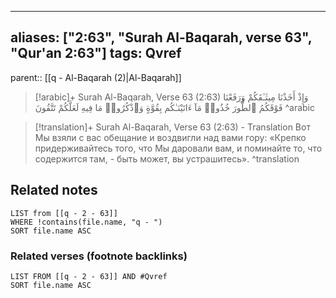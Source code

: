 
---
aliases: ["2:63", "Surah Al-Baqarah, verse 63", "Qur'an 2:63"]
tags: Qvref
---

parent:: [[q - Al-Baqarah (2)|Al-Baqarah]]

> [!arabic]+ Surah Al-Baqarah, Verse 63 (2:63)
> <span class="quran-arabic">وَإِذْ أَخَذْنَا مِيثَـٰقَكُمْ وَرَفَعْنَا فَوْقَكُمُ ٱلطُّورَ خُذُوا۟ مَآ ءَاتَيْنَـٰكُم بِقُوَّةٍ وَٱذْكُرُوا۟ مَا فِيهِ لَعَلَّكُمْ تَتَّقُونَ</span>
^arabic

> [!translation]+ Surah Al-Baqarah, Verse 63 (2:63) - Translation
> Вот Мы взяли с вас обещание и воздвигли над вами гору: «Крепко придерживайтесь того, что Мы даровали вам, и поминайте то, что содержится там, - быть может, вы устрашитесь».
^translation



## Related notes
```dataview
LIST from [[q - 2 - 63]]
WHERE !contains(file.name, "q - ")
SORT file.name ASC
```

### Related verses (footnote backlinks)
```dataview
LIST FROM [[q - 2 - 63]] AND #Qvref
SORT file.name ASC
```

